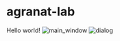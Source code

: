 # agranat-lab

Hello world!
![main_window](https://user-images.githubusercontent.com/69756617/137621617-fd0900dd-53c4-4c48-91e1-2c5fc686a365.png)
![dialog](https://user-images.githubusercontent.com/69756617/137621620-ba301ed2-9830-4db9-a9a6-8b3ac6178d61.png)

